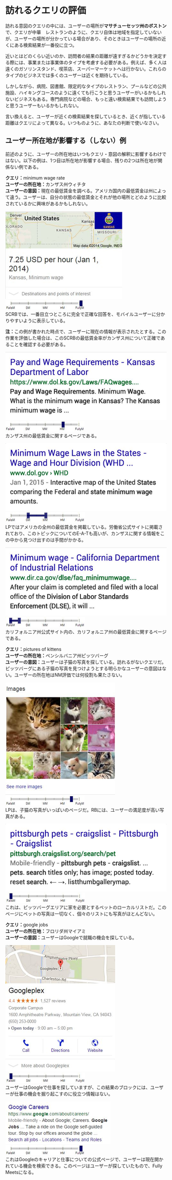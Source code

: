 # 訪れるクエリの評価

訪れる意図のクエリの中には、ユーザーの場所が**マサチューセッツ州のボストン**で、クエリが<span class="query">中華　レストラン</span>のように、クエリ自体は地域を指定していないが、ユーザーの場所が分かっている場合があり、そのときはユーザーの場所の近くにある検索結果が一番役に立つ。

近いとはどのくらい近いのか、訪問者の結果の距離が遠すぎるかどうかを決定する際には、事業または事業体のタイプを考慮する必要がある。例えば、多く人は遠くのガソリンスタンド、喫茶店、スーパーマーケットへは行かない。これらのタイプのビジネスでは多くのユーザーは近くを期待している。

しかしながら、病院、図書館、限定的なタイプのレストラン、プールなどの公共施設、ハイキングコースのように遠くても行こうと思うユーザーがいるかもしれないビジネスもある。専門病院などの場合、もっと遠い検索結果でも訪問しようと思うユーザーもいるかもしれない。

言い換えると、ユーザーが近くの検索結果を探しているとき、近くが指している距離はクエリによって異なる。いつものように、あなたの判断で使いなさい。

## ユーザー所在地が影響する（しない）例

前述のように、ユーザーの所在地はいつもクエリ・意図の解釈に影響するわけではない。以下の例は、1つ目は所在地が影響する場合、残りの2つは所在地が関係ない例である。

<div class="examples">
<div class="example">

**クエリ：**<span class="query">minimum wage rate</span>  
**ユーザーの所在地：**<!-- -->カンザス州ウィチタ  
**ユーザーの意図：**<!-- -->現在の最低賃金を調べる。アメリカ国内の最低賃金は州によって違う。ユーザーは、自分の状態の最低賃金とそれが他の場所とどのように比較されているかに興味があるかもしれない。

<div class="results">
<div class="result">

![](../images/img792.jpg)  
![needs met scale - fully meets](../images/fullym.jpg)  
SCRBでは、一番目立つところに完全で正確な回答を、モバイルユーザーに分かりやすいように表示している。

**注：**<!-- -->この例が書かれた時点で、ユーザーに現在の情報が表示されたとする。この作業を評価した場合は、このSCRBの最低賃金率がカンザス州について正確であることを確認する必要がある。

</div>
<div class="result">

![](../images/img794.jpg)  
![needs met scale - highly meets](../images/hm.jpg)  
カンザス州の最低賃金に関するページである。

</div>
<div class="result">

![](../images/img796.jpg)  
![needs met scale - slightly meets - wide range](../images/sm-wide.jpg)  
LPではアメリカの全州の最低賃金を掲載している。労働省公式サイトに掲載されており、このトピックについてのE-A-Tも高いが、カンザスに関する情報をこの中から見つけ出すのは手間がかかる。

</div>
<div class="result">

![](../images/img798.jpg)  
![needs met scale - fails to meet - narrow range](../images/failsm-narrow.jpg)  
カリフォルニア州公式サイト内の、カリフォルニア州の最低賃金に関するページである。

</div>
</div>
</div>
<div class="example">

**クエリ：**<span class="query">pictures of kittens</span>  
**ユーザーの所在地：**<!-- -->ペンシルバニア州ピッツバーグ  
**ユーザーの意図：**<!-- -->ユーザーは子猫の写真を探している。訪れるがないクエリだ。ピッツバーグにある子猫の写真を見つけようとする明らかなユーザーの意図はない。ユーザーの所在地はNM評価では何役割も果たさない。

<div class="results">
<div class="result">

![](../images/img801.jpg)  
![needs met scale - highly meets+](../images/hm+.jpg)  
LPは、子猫の写真がいっぱいのページだ。RBには、ユーザーの満足度が高い写真がある。

</div>
<div class="result">

![](../images/img803.jpg)  
![needs met scale - fails to meet](../images/failsm.jpg)  
これは、ピッツバーグエリアに家を必要とするペットのローカルリストだ。このページにペットの写真は一切なく、個々のリストにも写真がほとんどない。

</div>
</div>
</div>
<div class="example">

**クエリ：**<span class="query">google jobs</span>  
**ユーザーの所在地：**<!-- -->フロリダ州マイアミ  
**ユーザーの意図：**<!-- -->ユーザーはGoogleで就職の機会を探している。

<div class="results">
<div class="result">

![](../images/img805.jpg)  
![needs met scale - fails to meet](../images/failsm.jpg)  
ユーザーはGoogleで仕事を探していますが、この結果のブロックには、ユーザーが仕事の機会を掘り起こすのに役立つ情報はない。

</div>
<div class="result">

![](../images/img807.jpg)  
![needs met scale - fully meets](../images/fullym.jpg)  
これはGoogleのキャリアと仕事についての公式ページで、ユーザーは現在開かれている機会を検索できる。このページはユーザーが探していたもので、Fully Meetsになる。

</div>
</div>
</div>
</div>
